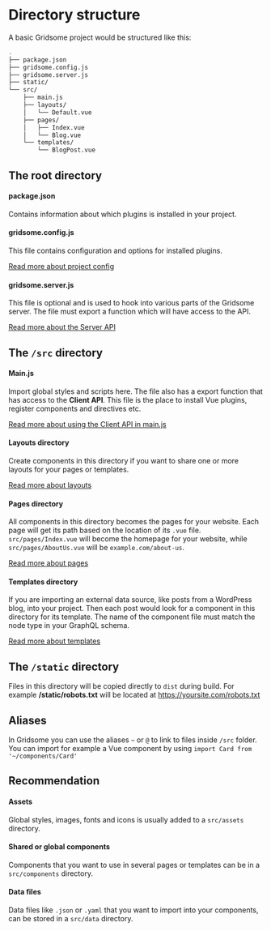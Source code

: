 # Directory structure

A basic Gridsome project would be structured like this:

```sh
.
├── package.json
├── gridsome.config.js
├── gridsome.server.js
├── static/
└── src/
    ├── main.js
    ├── layouts/
    │   └── Default.vue
    ├── pages/
    │   ├── Index.vue
    │   └── Blog.vue
    └── templates/
        └── BlogPost.vue
```

## The root directory

#### package.json

Contains information about which plugins is installed in your project.

#### gridsome.config.js

This file contains configuration and options for installed plugins.

[Read more about project config](/docs/config)

#### gridsome.server.js

This file is optional and is used to hook into various parts of the Gridsome server. The file must export a function which will have access to the API.

[Read more about the Server API](/docs/server-api)

## The `/src` directory

#### Main.js

Import global styles and scripts here. The file also has a export function that has access to the **Client API**. This file is the place to install Vue plugins, register components and directives etc.

[Read more about using the Client API in main.js](/docs/client-api#using-the-client-api-in-srcmainjs)

#### Layouts directory

Create components in this directory if you want to share one or more
layouts for your pages or templates.

[Read more about layouts](/docs/layouts)

#### Pages directory

All components in this directory becomes the pages for your website.
Each page will get its path based on the location of its `.vue` file.
`src/pages/Index.vue` will become the homepage for your website,
while `src/pages/AboutUs.vue` will be `example.com/about-us`.

[Read more about pages](/docs/pages)

#### Templates directory

If you are importing an external data source, like posts from a
WordPress blog, into your project. Then each post would look for a
component in this directory for its template. The name of the
component file must match the node type in your GraphQL schema.

[Read more about templates](/docs/templates)



## The `/static` directory

Files in this directory will be copied directly to `dist` during build. For example **/static/robots.txt** will be located at https://yoursite.com/robots.txt



## Aliases
In Gridsome you can use the aliases `~` or `@` to link to files inside `/src` folder. You can import for example a Vue component by using `import Card from '~/components/Card'`


## Recommendation

#### Assets

Global styles, images, fonts and icons is usually added to a `src/assets` directory.

#### Shared or global components

Components that you want to use in several pages or templates can be
in a `src/components` directory.

#### Data files

Data files like `.json` or `.yaml` that you want to import into your components, can be stored in a `src/data` directory.
